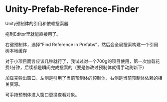 # Unity-Prefab-Reference-Finder
Unity预制体的引用和依赖搜索器

拖到Editor里就能直接用了。

右键预制体，选择“Find Reference in Prefabs”，然后会全局搜索构建一个引用树本地缓存

对于小项目而言应该几秒就行了，我试过对一个700g的项目使用，第一次加载花费1分钟，后续都是瞬间完成搜索的（要是修改过预制体就得手动刷新下）

加载完弹出窗口，左侧是引用了当前预制体的预制体，右侧是当前预制体依赖的相关资源。

可手拖预制体进入窗口更换查看对象。
